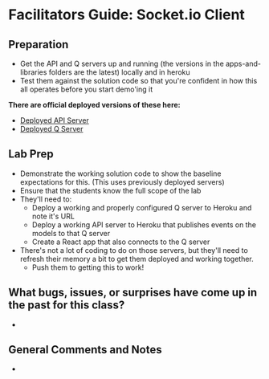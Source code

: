# Facilitators Guide: Socket.io Client

## Preparation
* Get the API and Q servers up and running (the versions in the apps-and-libraries folders are the latest) locally and in heroku
* Test them against the solution code so that you're confident in how this all operates before you start demo'ing it

**There are official deployed versions of these here:**

* [Deployed API Server](https://api-js401.herokuapp.com/api/v1)
* [Deployed Q Server](https://q-js401.herokuapp.com)


## Lab Prep
* Demonstrate the working solution code to show the baseline expectations for this. (This uses previously deployed servers)
* Ensure that the students know the full scope of the lab
* They'll need to:
   * Deploy a working and properly configured Q server to Heroku and note it's URL
   * Deploy a working API server to Heroku that publishes events on the models to that Q server
   * Create a React app that also connects to the Q server
* There's not a lot of coding to do on those servers, but they'll need to refresh their memory a bit to get them deployed and working together.
  * Push them to getting this to work!

## What bugs, issues, or surprises have come up in the past for this class?
*

## General Comments and Notes
*
